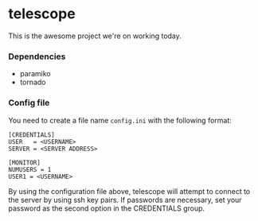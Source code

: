# telescope

This is the awesome project we're on working today.


### Dependencies

* paramiko
* tornado


### Config file

You need to create a file name ```config.ini``` with the following format:
```
[CREDENTIALS]
USER   = <USERNAME>
SERVER = <SERVER ADDRESS>

[MONITOR]
NUMUSERS = 1
USER1 = <USERNAME>
```

By using the configuration file above, telescope will attempt to connect to the server by using ssh key pairs. If passwords are necessary, set your password as the second option in the CREDENTIALS group.
